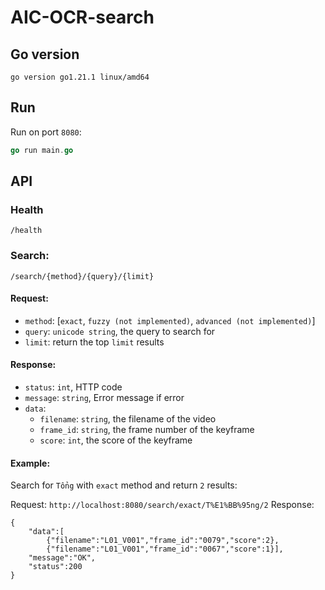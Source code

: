 # AIC-OCR-search

## Go version
```
go version go1.21.1 linux/amd64
```

## Run 

Run on port `8080`:
```go
go run main.go
```

## API

### Health
`/health`

### Search:
`/search/{method}/{query}/{limit}`

#### Request:
- `method`: [`exact`, `fuzzy (not implemented)`, `advanced (not implemented)`]
- `query`: `unicode string`, the query to search for
- `limit`: return the top `limit` results

#### Response:
- `status`: `int`, HTTP code
- `message`: `string`, Error message if error
- `data`: 
    - `filename`: `string`, the filename of the video
    - `frame_id`: `string`, the frame number of the keyframe
    - `score`: `int`, the score of the keyframe

#### Example: 
Search for `Tổng` with `exact` method and return `2` results: 

Request: `http://localhost:8080/search/exact/T%E1%BB%95ng/2`
Response: 
```
{
    "data":[
        {"filename":"L01_V001","frame_id":"0079","score":2},
        {"filename":"L01_V001","frame_id":"0067","score":1}],
    "message":"OK",
    "status":200
}
```